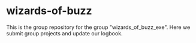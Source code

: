 # wizards-of-buzz

This is the group repository for the group "wizards_of_buzz_exe". Here we submit group projects and update our logbook.
